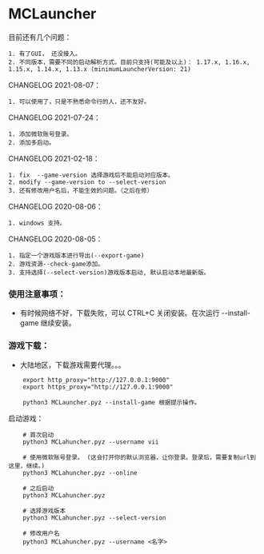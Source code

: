 # MCLauncher

目前还有几个问题：

	1. 有了GUI， 还没接入。
	2. 不同版本，需要不同的启动解析方式。目前只支持(可能及以上)： 1.17.x, 1.16.x, 1.15.x, 1.14.x, 1.13.x (minimumLauncherVersion: 21)

CHANGELOG 2021-08-07：

	1. 可以使用了，只是不熟悉命令行的人，还不友好。

CHANGELOG 2021-07-24：

	1. 添加微软账号登录。
	2. 添加多启动。

CHANGELOG 2021-02-18：

	1. fix  --game-version 选择游戏后不能启动对应版本。
	2. modify --game-version to --select-version
	3. 还有修改用户名后，不能生效的问题。（之后在修）

CHANGELOG 2020-08-06：

	1. windows 支持。

CHANGELOG 2020-08-05：

	1. 指定一个游戏版本进行导出(--export-game)
	2. 游戏资源--check-game添加。
	3. 支持选择(--select-version)游戏版本启动, 默认启动本地最新版。

### 使用注意事项：

- 有时候网络不好，下载失败，可以 CTRL+C 关闭安装。在次运行 --install-game 继续安装。

### 游戏下载： 

- 大陆地区，下载游戏需要代理。。。

```shell
	export http_proxy="http://127.0.0.1:9000"
	export https_proxy="http://127.0.0.1:9000"

	python3 MCLauncher.pyz --install-game 根据提示操作。
```


启动游戏：
```shell
	# 首次启动
	python3 MCLahuncher.pyz --username vii

	# 使用微软账号登录。 (这会打开你的默认浏览器，让你登录。登录后，需要复制url到这里，继续。)
	python3 MCLahuncher.pyz --online

	# 之后启动
	python3 MCLahuncher.pyz

	# 选择游戏版本
	python3 MCLahuncher.pyz --select-version

	# 修改用户名
	python3 MCLahuncher.pyz --username <名字>
```

